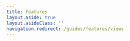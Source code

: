 ```yaml
---
title: Features
layout.aside: true
layout.asideClass: ''
navigation.redirect: /guides/features/views
---
```

